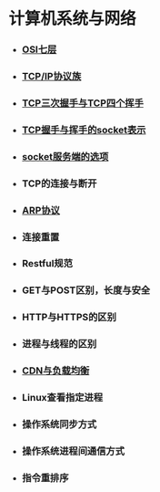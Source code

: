 # 计算机系统与网络

* ### [OSI七层](/计算机原理与网络/OSI七层.md)
* ### [TCP/IP协议族](/计算机原理与网络/TCP_IP协议族)
* ### [TCP三次握手与TCP四个挥手](/计算机原理与网络/TCP三次握手.md)
* ### [TCP握手与挥手的socket表示](/计算机原理与网络/TCP握手与挥手的socket表示.md)
* ### [socket服务端的选项](/计算机原理与网络/socket服务端的选项.md)
* ### TCP的连接与断开
* ### [ARP协议](/计算机原理与网络/ARP协议.md)
* ### 连接重置
* ### Restful规范
* ### GET与POST区别，长度与安全
* ### HTTP与HTTPS的区别
* ### 进程与线程的区别
* ### [CDN与负载均衡](/计算机原理与网络/CDN.md)
* ### Linux查看指定进程
* ### 操作系统同步方式
* ### 操作系统进程间通信方式
* ### 指令重排序



